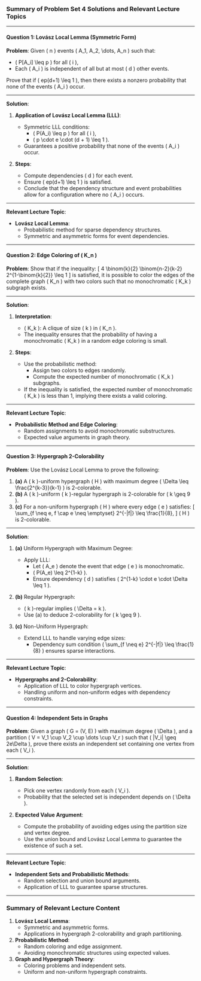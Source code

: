 ### Summary of Problem Set 4 Solutions and Relevant Lecture Topics

---

#### **Question 1: Lovász Local Lemma (Symmetric Form)**

**Problem**:
Given \( n \) events \( A_1, A_2, \dots, A_n \) such that:
- \( P[A_i] \leq p \) for all \( i \),
- Each \( A_i \) is independent of all but at most \( d \) other events.

Prove that if \( ep(d+1) \leq 1 \), then there exists a nonzero probability that none of the events \( A_i \) occur.

---

**Solution**:
1. **Application of Lovász Local Lemma (LLL)**:
   - Symmetric LLL conditions:
     - \( P(A_i) \leq p \) for all \( i \),
     - \( p \cdot e \cdot (d + 1) \leq 1 \).
   - Guarantees a positive probability that none of the events \( A_i \) occur.

2. **Steps**:
   - Compute dependencies \( d \) for each event.
   - Ensure \( ep(d+1) \leq 1 \) is satisfied.
   - Conclude that the dependency structure and event probabilities allow for a configuration where no \( A_i \) occurs.

---

**Relevant Lecture Topic**:
- **Lovász Local Lemma**:
  - Probabilistic method for sparse dependency structures.
  - Symmetric and asymmetric forms for event dependencies.

---

#### **Question 2: Edge Coloring of \( K_n \)**

**Problem**:
Show that if the inequality:
\[
4 \binom{k}{2} \binom{n-2}{k-2} 2^{1-\binom{k}{2}} \leq 1
\]
is satisfied, it is possible to color the edges of the complete graph \( K_n \) with two colors such that no monochromatic \( K_k \) subgraph exists.

---

**Solution**:
1. **Interpretation**:
   - \( K_k \): A clique of size \( k \) in \( K_n \).
   - The inequality ensures that the probability of having a monochromatic \( K_k \) in a random edge coloring is small.

2. **Steps**:
   - Use the probabilistic method:
     - Assign two colors to edges randomly.
     - Compute the expected number of monochromatic \( K_k \) subgraphs.
   - If the inequality is satisfied, the expected number of monochromatic \( K_k \) is less than 1, implying there exists a valid coloring.

---

**Relevant Lecture Topic**:
- **Probabilistic Method and Edge Coloring**:
  - Random assignments to avoid monochromatic substructures.
  - Expected value arguments in graph theory.

---

#### **Question 3: Hypergraph 2-Colorability**

**Problem**:
Use the Lovász Local Lemma to prove the following:
1. **(a)** A \( k \)-uniform hypergraph \( H \) with maximum degree \( \Delta \leq \frac{2^{k-3}}{k-1} \) is 2-colorable.
2. **(b)** A \( k \)-uniform \( k \)-regular hypergraph is 2-colorable for \( k \geq 9 \).
3. **(c)** For a non-uniform hypergraph \( H \) where every edge \( e \) satisfies:
   \[
   \sum_{f \neq e, f \cap e \neq \emptyset} 2^{-|f|} \leq \frac{1}{8},
   \]
   \( H \) is 2-colorable.

---

**Solution**:
1. **(a)** Uniform Hypergraph with Maximum Degree:
   - Apply LLL:
     - Let \( A_e \) denote the event that edge \( e \) is monochromatic.
     - \( P(A_e) \leq 2^{1-k} \).
     - Ensure dependency \( d \) satisfies \( 2^{1-k} \cdot e \cdot \Delta \leq 1 \).

2. **(b)** Regular Hypergraph:
   - \( k \)-regular implies \( \Delta = k \).
   - Use (a) to deduce 2-colorability for \( k \geq 9 \).

3. **(c)** Non-Uniform Hypergraph:
   - Extend LLL to handle varying edge sizes:
     - Dependency sum condition \( \sum_{f \neq e} 2^{-|f|} \leq \frac{1}{8} \) ensures sparse interactions.

---

**Relevant Lecture Topic**:
- **Hypergraphs and 2-Colorability**:
  - Application of LLL to color hypergraph vertices.
  - Handling uniform and non-uniform edges with dependency constraints.

---

#### **Question 4: Independent Sets in Graphs**

**Problem**:
Given a graph \( G = (V, E) \) with maximum degree \( \Delta \), and a partition \( V = V_1 \cup V_2 \cup \dots \cup V_r \) such that \( |V_i| \geq 2e\Delta \), prove there exists an independent set containing one vertex from each \( V_i \).

---

**Solution**:
1. **Random Selection**:
   - Pick one vertex randomly from each \( V_i \).
   - Probability that the selected set is independent depends on \( \Delta \).

2. **Expected Value Argument**:
   - Compute the probability of avoiding edges using the partition size and vertex degree.
   - Use the union bound and Lovász Local Lemma to guarantee the existence of such a set.

---

**Relevant Lecture Topic**:
- **Independent Sets and Probabilistic Methods**:
  - Random selection and union bound arguments.
  - Application of LLL to guarantee sparse structures.

---

### Summary of Relevant Lecture Content
1. **Lovász Local Lemma**:
   - Symmetric and asymmetric forms.
   - Applications in hypergraph 2-colorability and graph partitioning.
2. **Probabilistic Method**:
   - Random coloring and edge assignment.
   - Avoiding monochromatic structures using expected values.
3. **Graph and Hypergraph Theory**:
   - Coloring problems and independent sets.
   - Uniform and non-uniform hypergraph constraints. 

